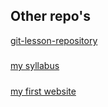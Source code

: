 ## Other repo's
[git-lesson-repository](https://github.com/sreckoN/git-lesson-repository)
#####
[my syllabus](https://github.com/green-fox-academy/stable-syllabus "Stable syllabus")
#####
[my first website](https://github.com/sreckoN/sreckoN.github.io "first website")
